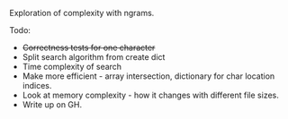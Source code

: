 Exploration of complexity with ngrams.

Todo:

- ~~Correctness tests for one character~~
- Split search algorithm from create dict
- Time complexity of search
- Make more efficient - array intersection, dictionary for char location indices. 
- Look at memory complexity - how it changes with different file sizes.
- Write up on GH.